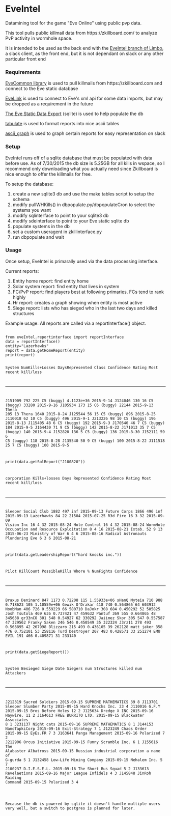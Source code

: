 # EveIntel
Datamining tool for the game "Eve Online" using public pvp data.


<p>This tool pulls public killmail data from https://zkillboard.com/ to analyze PvP activity in wormhole space.</p> 
<p>It is intended to be used as the back end with the <a href="https://github.com/Marclass/limbo/tree/EveIntelBranch" >EveIntel branch of Limbo</a>, a slack client, as the front end, but it is not dependant on slack or any other particular front end</p>

<h3>Requirements</h3>
<p><a href="https://github.com/Marclass/EveCommon">EveCommon library</a> is used to pull killmails from https://zkillboard.com and connect to the Eve static database</p>
<p><a href="https://github.com/eve-val/evelink">EveLink</a> is used to connect to Eve's xml api for some data imports, but may be dropped as a requirement in the future</p>
<p><a href="https://developers.eveonline.com/resource/static-data-export">The Eve Static Data Export</a> (sqlite) is used to help populate the db</p>
<p><a href="https://pypi.python.org/pypi/tabulate"> tabulate</a> is used to format reports into nice ascii tables</p>
<p><a href="https://pypi.python.org/pypi/ascii_graph/0.2.1">ascii_graph</a> is used to graph certain reports for easy representation on slack</p>

<h3>Setup</h3>
<p>EveIntel runs off of a sqlite database that must be populated with data before use. As of 7/30/2015 the db size is 5.25GB for all kills in wspace, so I recommend only downloading what you actually need since Zkillboard is nice enough to offer the killmails for free. </p>

<p>To setup the database: 
<ol><li>create a new sqlite3 db and use the make tables script to setup the schema</li>
<li>modify pullWHKills() in dbpopulate.py/dbpopulateCron to select the systems you want</li>
<li>modify sqlinterface to point to your sqlite3 db</li>
<li>modify sdeinterface to point to your Eve static sqlite db</li>
<li>populate systems in the db</li>
<li>set a custom useragent in zkillinterface.py</li>
<li>run dbpopulate and wait</li></ol></p>

<h3>Usage</h3>
<p>Once setup, EveIntel is primarally used via the data processing interface.</p>
<p>Current reports:
<ol>
<li>Entity home report: find entity home</li>
<li>Solar system report: find entity that lives in system</li>
<li>FC/PvP report: find players best at following primaries. FCs tend to rank highly</li>
<li>Hr report: creates a graph showing when entity is most active</li>
<li>Siege report: lists who has sieged who in the last two days and killed structures</li>
</ol></p>
<p> Example usage:
All reports are called via a reportInterface() object.
<pre>
<code>
from eveIntel.reportinterface import reportInterface
data = reportInterface()
entity="Lazerhawks"
report = data.getHomeReport(entity)
print(report)

System      NumKills+Losses    DaysRepresented  Class         Confidence Rating  Most recent kill/loss
--------  -----------------  -----------------  ----------  -------------------  -----------------------
J151909                 792                225  C5 (buggy)           4.1123e+36  2015-9-14
J124046                 130                 16  C5 (buggy)       33280           2015-9-16
J105934                 173                 15  C6 (buggy)       22144           2015-9-13
Thera                   205                 13  Thera             1640           2015-8-24
J125544                  56                 15  C5 (buggy)         896           2015-8-25
J110018                  62                 10  C5 (buggy)         496           2015-9-1
J213226                  98                 10  C5 (buggy)         196           2015-8-13
J115405                  48                  6  C5 (buggy)         192           2015-9-3
J170540                  46                  7  C5 (buggy)         184           2015-9-5
J164430                  71                  9  C5 (buggy)         142           2015-8-22
J171013                  35                  7  C5 (buggy)         140           2015-9-4
J152820                 136                  5  C5 (buggy)         136           2015-8-30
J152111                  59                  6  C5 (buggy)         118           2015-8-28
J135540                  50                  9  C5 (buggy)         100           2015-8-22
J111518                  25                  7  C5 (buggy)         100           2015-9-5

print(data.getSolReport("J100820"))

corporation                                      Kills+losses    Days Represented    Confidence Rating  Most recent kill/loss
---------------------------------------------  --------------  ------------------  -------------------  -----------------------
Sleeper Social Club                                      1882                 497                  inf  2015-09-13
Future Corps                                             1866                 496                  inf  2015-09-13
Lazerhawks                                                 84                  22                21504  2015-07-25
R3d Fire                                                   16                   3                   32  2015-09-09
Vision Inc                                                 16                   4                   32  2015-08-24
Hole Control                                               16                   4                   32  2015-08-24
WormHole Occupation and Resource Exploitation               8                   4                   16  2015-08-21
Ixtab.                                                     52                   9                   13  2015-06-23
Ministry of War                                             6                   4                    6  2015-08-16
Radical Astronauts Plundering Eve                           6                   3                    6  2015-08-21

print(data.getLeadershipReport("hard knocks inc."))

Pilot              KillCount    PossibleKills    Whore %    NumFights        Confidence
---------------  -----------  ---------------  ---------  -----------  ----------------
Braxus Deninard          847             1173   0.72208           115       1.55933e+06
sHanQ Myteia             710              988   0.718623          105       1.10559e+06
Gewik O'Drakar           418              740   0.564865           64  603912
NoobMan                  406              726   0.559229           66  580710
DaJokr                   308              684   0.450292           52  505825
Josh Tsutola             469              636   0.737421           47  459632
Pantuf                   369              555   0.664865           48  345638
gr33nCO                  301              548   0.54927            62  330292
Jaiimez Skor             305              547   0.557587           47  329562
Franky Saken             246              546   0.450549           35  322324
J3rz11                   278              493   0.563895           42  267998
Blizzaro                 215              493   0.436105           39  262128
matt jaker               358              476   0.752101           53  258116
Turd Destroyer           207              483   0.428571           33  251274
EMU EVIL                 191              466   0.409871           31  233140

print(data.getSiegeReport())

System    Besieged                 Siege Date    Siegers                                             num Structures killed    num Attackers
--------  -----------------------  ------------  ------------------------------------------------  -----------------------  ---------------
J212319   Sacred Soldiers          2015-09-15    SUPREME MATHEMATICS                                                    39                8
J113701   Sleeper Slumber Party    2015-09-15    Hard Knocks Inc.                                                       23                4
J110016   G.F.Y                    2015-09-15    Bros Before Holes                                                      12                2
J125634   Dredge X INC             2015-09-16    Haywire.                                                               11                2
J164613   FREE BURRITO LTD.        2015-09-15    Blackwater Associates                                                   8                1
J231137   Night cats               2015-09-16    SUPREME MATHEMATICS                                                     8                1
J144153   NanoTapkiCorp            2015-09-16    Exit-Strategy                                                           7                1
J123249   Chaos Order              2015-09-15    EyEs.FR                                                                 7                3
J163641   Panga Management         2015-09-16    Polarized                                                               7                2
J212906   Orcus Initiative         2015-09-15    Funny Scramble Inc.                                                     6                1
J155616   The Alabaster Albatross  2015-09-15    Russian industrial corporation a name of G-gurda                        5                1
J132458   Low-Life Mining Company  2015-09-15    Nehalem Inc.                                                            5                7
J100237   D.I.E.S.E.L.             2015-09-16    The Short Bus Squad                                                     5                2
J133613   Revelaetions             2015-09-16    Major League Infidels                                                   4                3
J145848   JinRoh Raiding Command   2015-09-15    Polarized                                                               3                4

</pre>
Because the db is powered by sqlite it doesn't handle multiple users very well, but a switch to postgres is planned for later.
</p>
